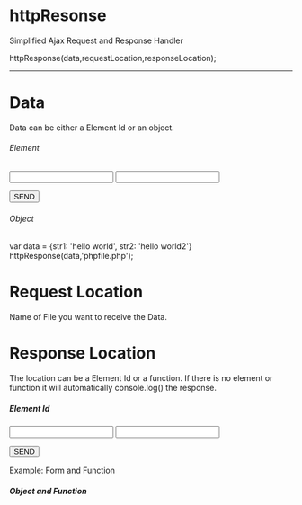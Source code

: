 # httpResonse
Simplified Ajax Request and Response Handler

httpResponse(data,requestLocation,responseLocation);

---

# Data

Data can be either a Element Id or an object.

###### Element

<form id="form1">
  <input id="input1">
  <input id="input2">
</form>
<button onclick="httpResponse('form1','phpfile.php','erro1');">SEND</button>
<div id="erro1"></div>

<?php
  echo $_POST['input1'];
  echo $_POST['input2'];
?>

###### Object

var data = {str1: 'hello world', str2: 'hello world2'}
httpResponse(data,'phpfile.php');

<?php
  echo $_POST['str1']; //hello world
  echo $_POST['str2']; //hello world2
?>

# Request Location

Name of File you want to receive the Data.

# Response Location

The location can be a Element Id or a function.
If there is no element or function it will automatically console.log() the response.

##### Element Id

<form id="form1">
  <input id="input1">
  <input id="input2">
</form>
<button onclick="httpResponse('form1','phpfile.php','erro1');">SEND</button>
<div id="erro1"></div>

<?php
  echo $_POST['input1']." - ".echo $_POST['input2'];
?>

Example: Form and Function

##### Object and Function

<div id="data"></div>
<script>
  function getData(str)
  {
    if(str == 'File Now Found')
    {
      alert('Invalid User Permissions');
    }
    else
    {
      document.getElementById('data').innerHTML(str);
    }
  }
  httpResponse({action: 'getData',user: '19'},'phpfile.php',getData);
</script>

<?php
  if($_POST['action'] == 'getData' && checkUser($_POST['user']) === true)
  {
    echo "Hello World"; exit();
  }
  else
  {
    echo 'File Now Found'; exit();
  }
?>
